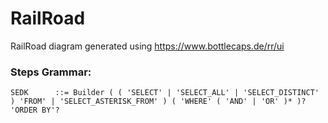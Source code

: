 # RailRoad
RailRoad diagram generated using https://www.bottlecaps.de/rr/ui

### Steps Grammar: 
`SEDK      ::= Builder ( ( 'SELECT' | 'SELECT_ALL' | 'SELECT_DISTINCT' ) 'FROM' | 'SELECT_ASTERISK_FROM' ) ( 'WHERE' ( 'AND' | 'OR' )* )? 'ORDER BY'?`
